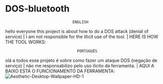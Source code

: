 # DOS-bluetooth
                                  ENGLISH
hello everyone this project is about how to do a DOS attack (denial of service) | I am not responsible for the illicit use of the tool. | HERE IS HOW THE TOOL WORKS:

                                    PORTUGUÊS
olá a todos esse projeto é sobre como fazer um ataque DOS (negação de serviço) | não me responsabilizo pelo uso ilicito da ferramenta. | AQUI A BAIXO ESTÁ O FUNCIONAMENTO DA FERRAMENTA:
![Aesthetic-Desktop-Wallpaper-HD-1](https://github.com/DARKSECshell/DOS-bluetooth/assets/121623691/f4612c87-6730-4859-9085-039d859ea4e6)

